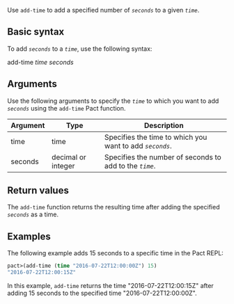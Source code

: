 Use `add-time` to add a specified number of *`seconds`* to a given *`time`*.

## Basic syntax

To add *`seconds`* to a *`time`*, use the following syntax:

add-time *time* *seconds*

## Arguments

Use the following arguments to specify the *`time`* to which you want to add *`seconds`* using the `add-time` Pact function.

| Argument | Type | Description |
| --- | --- | --- |
| time | time | Specifies the time to which you want to add *`seconds`*. |
| seconds | decimal or integer | Specifies the number of seconds to add to the *`time`*. |

## Return values

The `add-time` function returns the resulting time after adding the specified *`seconds`* as a time.

## Examples

The following example adds 15 seconds to a specific time in the Pact REPL:

```lisp
pact>(add-time (time "2016-07-22T12:00:00Z") 15)
"2016-07-22T12:00:15Z"
```

In this example, `add-time` returns the time "2016-07-22T12:00:15Z" after adding 15 seconds to the specified time "2016-07-22T12:00:00Z".
